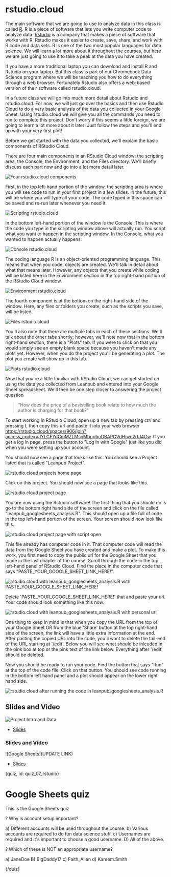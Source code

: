 # rstudio.cloud

The main software that we are going to use to analyze data in this class is called [R](https://www.r-project.org/). R is a piece of software that lets you write computer code to analyze data. [Rstudio](https://www.rstudio.com/) is a company that makes a piece of software that works with R. Rstudio makes it easier to create, save, share, and work with R code and data sets. R is one of the two most popular languages for data science. We will learn a lot more about it throughout the courses, but here we are just going to use it to take a peak at the data you have created. 

If you have a more traditional laptop you can download and install R and Rstudio on your laptop. But this class is part of our Chromebook Data Science program where we will be teaching you how to do everything through a web browser. Fortunately Rstudio also offers a web-based version of their software called rstudio.cloud.

In a future class we will go into much more detail about Rstudio and rstudio.cloud. For now, we will just go over the basics and then use Rstudio Cloud to do a very basic analysis of the data you collected in your Google Sheet. Using rstudio.cloud we will give you all the commands you need to run to complete this project. Don't worry if this seems a little foreign, we are going to learn a lot more about it later! Just follow the steps and you'll end up with your very first plot! 

Before we get started with the data you collected, we'll explain the basic components of RStudio Cloud.

There are four main components in an RStudio Cloud window: the scripting area, the Console, the Environment, and the Files directory. We'll briefly discuss each part now and go into a lot more detail later.

![Four rstudio.cloud components]()

First, in the top left-hand portion of the window, the scripting area is where you will see code to run in your first project in a few slides. In the future, this will be where you will type all your code. The code typed in this space can be saved and re-run later whenever you need it.

![Scripting rstudio.cloud]()

In the bottom left-hand portion of the window is the Console. This is where the code you type in the scripting window above will actually run. You script what you want to happen in the scripting window. In the Console, what you wanted to happen actually happens.

![Console rstudio.cloud]()

The coding language R is an object-oriented programming language. This means that when you code, objects are created. We'll talk in detail about what that means later. However, any objects that you create while coding will be listed here in the Environment section in the top right-hand portion of the RStudio Cloud window.

![Environment rstudio.cloud]()

The fourth component is at the bottom on the right-hand side of the window. Here, any files or folders you create, such as the scripts you save, will be listed.

![Files rstudio.cloud]()

You'll also note that there are multiple tabs in each of these sections. We'll talk about the other tabs shortly; however, we'll note now that in the bottom right-hand section, there is a "Plots" tab. If you were to click on that you would simply see an empty blank space because you haven't made any plots yet. However, when you do the project you'll be generating a plot. The plot you create will show up in this tab. 

![Plots rstudio.cloud]()


Now that you're a little familiar with RStudio Cloud, we can get started on using the data you collected from Leanpub and entered into your Google Sheet spreadsheet. We'll then be one step closer to answering the project question

> "How does the price of a bestselling book relate to how much the author is charging for that book?"

To start working in RStudio Cloud, open up a new tab by pressing _ctrl_ and pressing _t_, then copy this url and paste it into your web browser https://rstudio.cloud/spaces/906/join?access_code=aJYLCFYdCmMZLMsnMbpqboDBAPCVdHiwn2rtJ4Gw. If you get a log in page, press the button to "Log in with Google" just like you did when you were setting up your account. 

You should now see a page that looks like this. You should see a Project listed that is called "Leanpub Project".

![rstudio.cloud projects home page]()
 
Click on this project. You should now see a page that looks like this. 

![rstudio.cloud project page]()

You are now using the Rstudio software! The first thing that you should do is go to the bottom right hand side of the screen and click on the file called "leanpub_googlesheets_analysis.R". This should open up a file full of code in the top left-hand portion of the screen. Your screen should now look like this. 

![rstudio.cloud project page with script open]()

This file already has computer code in it. That computer code will read the data from the Google Sheet you have created and make a plot. To make this work, you first need to copy the public url for the Google Sheet that you made in the last chapter of the course. Scroll through the code in the top left-hand panel of RStudio Cloud. Find the place in the computer code that says "PASTE_YOUR_GOOGLE_SHEET_LINK_HERE!".

![rstudio.cloud with leanpub_googlesheets_analysis.R with PASTE_YOUR_GOOGLE_SHEET_LINK_HERE!]()

Delete 'PASTE_YOUR_GOOGLE_SHEET_LINK_HERE!' that and paste your url. Your code should look something like this now. 

![rstudio.cloud with leanpub_googlesheets_analysis.R with personal url]()

One thing to keep in mind is that when you copy the URL from the top of your Google Sheet OR from the blue 'Share' button at the top right-hand side of the screen, the link will have a little extra information at the end. After pasting the copied URL into the code, you'll want to delete the tail-end of the URL starting at '/edit'. Below you will see what should be inlcuded in the pink box at top or the pink text of the link below. Everything after '/edit' should be deleted. 

Now you should be ready to run your code. Find the button that says "Run" at the top of the code file. Click on that button. You should see code running in the bottom left hand panel and a plot should appear on the lower right hand side. 

![rstudio.cloud after running the code in leanpub_googlesheets_analysis.R]()


## Slides and Video

![Project Intro and Data]()

* [Slides](https://docs.google.com/presentation/d/1auByZV5pghzELH-SMKLwxrZtigtXd-PC4Q5SrcT4qlE/edit?usp=sharing)



### Slides and Video

![Google Sheets](UPDATE LINK)

* [Slides](https://docs.google.com/presentation/d/1EPt7DuMZOqJMElDNMi3PWO66OytMlWPoc-RsopdVxNM/edit?usp=sharing)


{quiz, id: quiz_07_rstudio}

# Google Sheets quiz

This is the Google Sheets quiz

? Why is account setup important?

a) Different accounts will be used throughout the course.
b) Various accounts are required to do fun data science stuff.
c) Usernames are required and it's important to choose a good username.
D) All of the above.

? Which of these is NOT an appropriate username?

a) JaneDoe
B) BigDaddy17
c) Faith_Allen
d) Kareem.Smith


{/quiz}